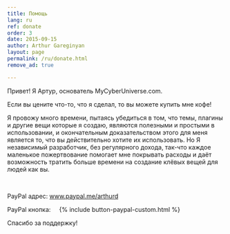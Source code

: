 ```yaml
---
title: Помощь
lang: ru
ref: donate
order: 3
date: 2015-09-15
author: Arthur Gareginyan
layout: page
permalink: /ru/donate.html
remove_ad: true

---
```


Привет! Я Артур, основатель MyCyberUniverse.com.

Если вы цените что-то, что я сделал, то вы можете купить мне кофе!

Я провожу много времени, пытаясь убедиться в том, что темы, плагины и другие вещи которые  я создаю, являются полезными и простыми в использовании, и окончательным доказательством этого для меня является то, что вы действительно хотите их использовать. Но Я независимый разработчик, без регулярного дохода, так-что каждое маленькое пожертвование помогает мне покрывать расходы и даёт возможность тратить больше времени на создание клёвых вещей для людей как вы.

&nbsp;
&nbsp;

PayPal адрес: <a href="https://www.paypal.me/arthurd" target="_blank" rel="nofollow">www.paypal.me/arthurd</a>

PayPal кнопка:    
{% include button-paypal-custom.html %}

Спасибо за поддержку!